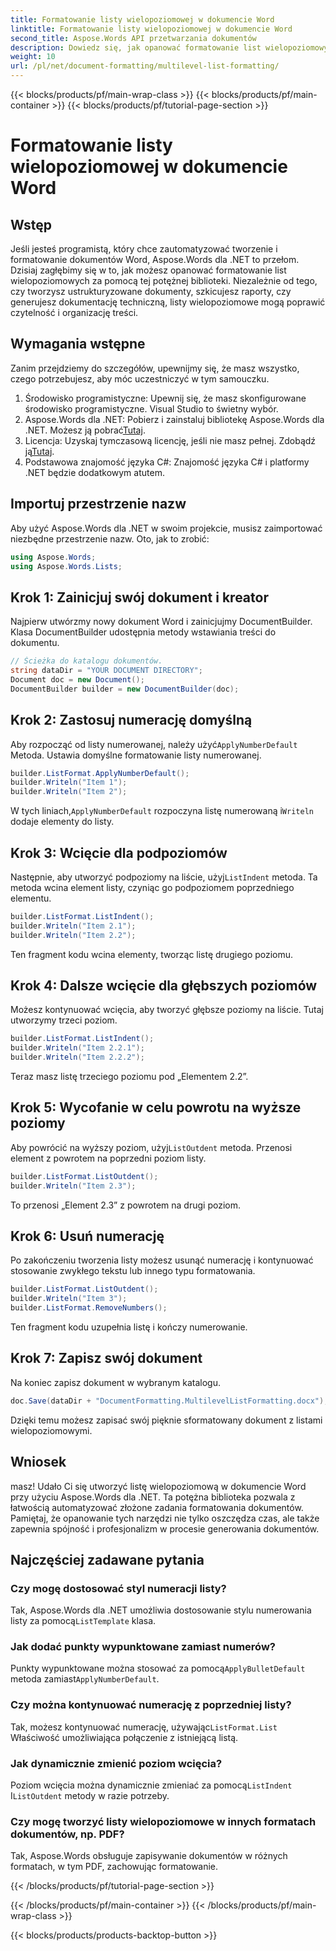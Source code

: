 ```yaml
---
title: Formatowanie listy wielopoziomowej w dokumencie Word
linktitle: Formatowanie listy wielopoziomowej w dokumencie Word
second_title: Aspose.Words API przetwarzania dokumentów
description: Dowiedz się, jak opanować formatowanie list wielopoziomowych w dokumentach Worda przy użyciu Aspose.Words dla .NET dzięki naszemu przewodnikowi krok po kroku. Ulepszaj strukturę dokumentu bez wysiłku.
weight: 10
url: /pl/net/document-formatting/multilevel-list-formatting/
---
```


{{< blocks/products/pf/main-wrap-class >}}
{{< blocks/products/pf/main-container >}}
{{< blocks/products/pf/tutorial-page-section >}}

# Formatowanie listy wielopoziomowej w dokumencie Word

## Wstęp

Jeśli jesteś programistą, który chce zautomatyzować tworzenie i formatowanie dokumentów Word, Aspose.Words dla .NET to przełom. Dzisiaj zagłębimy się w to, jak możesz opanować formatowanie list wielopoziomowych za pomocą tej potężnej biblioteki. Niezależnie od tego, czy tworzysz ustrukturyzowane dokumenty, szkicujesz raporty, czy generujesz dokumentację techniczną, listy wielopoziomowe mogą poprawić czytelność i organizację treści.

## Wymagania wstępne

Zanim przejdziemy do szczegółów, upewnijmy się, że masz wszystko, czego potrzebujesz, aby móc uczestniczyć w tym samouczku.

1. Środowisko programistyczne: Upewnij się, że masz skonfigurowane środowisko programistyczne. Visual Studio to świetny wybór.
2.  Aspose.Words dla .NET: Pobierz i zainstaluj bibliotekę Aspose.Words dla .NET. Możesz ją pobrać[Tutaj](https://releases.aspose.com/words/net/).
3.  Licencja: Uzyskaj tymczasową licencję, jeśli nie masz pełnej. Zdobądź ją[Tutaj](https://purchase.aspose.com/temporary-license/).
4. Podstawowa znajomość języka C#: Znajomość języka C# i platformy .NET będzie dodatkowym atutem.

## Importuj przestrzenie nazw

Aby użyć Aspose.Words dla .NET w swoim projekcie, musisz zaimportować niezbędne przestrzenie nazw. Oto, jak to zrobić:

```csharp
using Aspose.Words;
using Aspose.Words.Lists;
```

## Krok 1: Zainicjuj swój dokument i kreator

Najpierw utwórzmy nowy dokument Word i zainicjujmy DocumentBuilder. Klasa DocumentBuilder udostępnia metody wstawiania treści do dokumentu.

```csharp
// Ścieżka do katalogu dokumentów.
string dataDir = "YOUR DOCUMENT DIRECTORY";
Document doc = new Document();
DocumentBuilder builder = new DocumentBuilder(doc);
```

## Krok 2: Zastosuj numerację domyślną

 Aby rozpocząć od listy numerowanej, należy użyć`ApplyNumberDefault` Metoda. Ustawia domyślne formatowanie listy numerowanej.

```csharp
builder.ListFormat.ApplyNumberDefault();
builder.Writeln("Item 1");
builder.Writeln("Item 2");
```

 W tych liniach,`ApplyNumberDefault` rozpoczyna listę numerowaną i`Writeln` dodaje elementy do listy.

## Krok 3: Wcięcie dla podpoziomów

 Następnie, aby utworzyć podpoziomy na liście, użyj`ListIndent` metoda. Ta metoda wcina element listy, czyniąc go podpoziomem poprzedniego elementu.

```csharp
builder.ListFormat.ListIndent();
builder.Writeln("Item 2.1");
builder.Writeln("Item 2.2");
```

Ten fragment kodu wcina elementy, tworząc listę drugiego poziomu.

## Krok 4: Dalsze wcięcie dla głębszych poziomów

Możesz kontynuować wcięcia, aby tworzyć głębsze poziomy na liście. Tutaj utworzymy trzeci poziom.

```csharp
builder.ListFormat.ListIndent();
builder.Writeln("Item 2.2.1");
builder.Writeln("Item 2.2.2");
```

Teraz masz listę trzeciego poziomu pod „Elementem 2.2”.

## Krok 5: Wycofanie w celu powrotu na wyższe poziomy

 Aby powrócić na wyższy poziom, użyj`ListOutdent` metoda. Przenosi element z powrotem na poprzedni poziom listy.

```csharp
builder.ListFormat.ListOutdent();
builder.Writeln("Item 2.3");
```

To przenosi „Element 2.3” z powrotem na drugi poziom.

## Krok 6: Usuń numerację

Po zakończeniu tworzenia listy możesz usunąć numerację i kontynuować stosowanie zwykłego tekstu lub innego typu formatowania.

```csharp
builder.ListFormat.ListOutdent();
builder.Writeln("Item 3");
builder.ListFormat.RemoveNumbers();
```

Ten fragment kodu uzupełnia listę i kończy numerowanie.

## Krok 7: Zapisz swój dokument

Na koniec zapisz dokument w wybranym katalogu.

```csharp
doc.Save(dataDir + "DocumentFormatting.MultilevelListFormatting.docx");
```

Dzięki temu możesz zapisać swój pięknie sformatowany dokument z listami wielopoziomowymi.

## Wniosek

masz! Udało Ci się utworzyć listę wielopoziomową w dokumencie Word przy użyciu Aspose.Words dla .NET. Ta potężna biblioteka pozwala z łatwością automatyzować złożone zadania formatowania dokumentów. Pamiętaj, że opanowanie tych narzędzi nie tylko oszczędza czas, ale także zapewnia spójność i profesjonalizm w procesie generowania dokumentów.

## Najczęściej zadawane pytania

### Czy mogę dostosować styl numeracji listy?
 Tak, Aspose.Words dla .NET umożliwia dostosowanie stylu numerowania listy za pomocą`ListTemplate` klasa.

### Jak dodać punkty wypunktowane zamiast numerów?
 Punkty wypunktowane można stosować za pomocą`ApplyBulletDefault` metoda zamiast`ApplyNumberDefault`.

### Czy można kontynuować numerację z poprzedniej listy?
 Tak, możesz kontynuować numerację, używając`ListFormat.List` Właściwość umożliwiająca połączenie z istniejącą listą.

### Jak dynamicznie zmienić poziom wcięcia?
 Poziom wcięcia można dynamicznie zmieniać za pomocą`ListIndent` I`ListOutdent` metody w razie potrzeby.

### Czy mogę tworzyć listy wielopoziomowe w innych formatach dokumentów, np. PDF?
Tak, Aspose.Words obsługuje zapisywanie dokumentów w różnych formatach, w tym PDF, zachowując formatowanie.

{{< /blocks/products/pf/tutorial-page-section >}}

{{< /blocks/products/pf/main-container >}}
{{< /blocks/products/pf/main-wrap-class >}}

{{< blocks/products/products-backtop-button >}}
